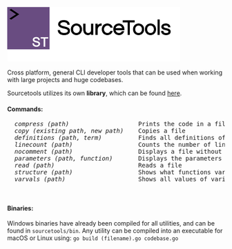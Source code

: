 <img src="https://raw.githubusercontent.com/hershyz/sourcetools/master/img/logo.png"/>
<p>Cross platform, general CLI developer tools that can be used when working with large projects and huge codebases.</p>
<p>Sourcetools utilizes its own <strong>library</strong>, which can be found <a href="https://www.github.com/srctools/codebase">here</a>.</p>

<h4>Commands:</h4>
<pre>
  <i>compress (path)</i>                   Prints the code in a file without line breaks, useful for reducing the size of JavaScript files
  <i>copy (existing path, new path)</i>    Copies a file
  <i>definitions (path, term)</i>          Finds all definitions of a variable or function name
  <i>linecount (path)</i>                  Counts the number of lines in a file
  <i>nocomment (path)</i>                  Displays a file without comments
  <i>parameters (path, function)</i>       Displays the parameters of a certian function
  <i>read (path)</i>                       Reads a file
  <i>structure (path)</i>                  Shows what functions variables are initialzed in
  <i>varvals (path)</i>                    Shows all values of variables in a file
</pre>
<br>
<h4>Binaries:</h4>
<p>
  Windows binaries have already been compiled for all utilities, and can be found in <code>sourcetools/bin</code>.
  Any utility can be compiled into an executable for macOS or Linux using: <code>go build (filename).go codebase.go</code>
</p>
